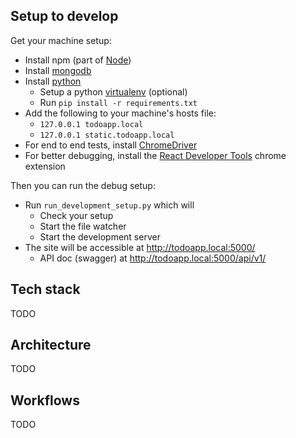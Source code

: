 Setup to develop
---

Get your machine setup:

- Install npm (part of [Node](https://nodejs.org/en/))
- Install [mongodb](https://www.mongodb.com/)
- Install [python](https://www.python.org/downloads/)
  - Setup a python [virtualenv](https://docs.python.org/3/tutorial/venv.html) (optional)
  - Run `pip install -r requirements.txt`
- Add the following to your machine's hosts file:
  - `127.0.0.1 todoapp.local`
  - `127.0.0.1 static.todoapp.local`
- For end to end tests, install [ChromeDriver](https://sites.google.com/a/chromium.org/chromedriver/home)
- For better debugging, install the [React Developer Tools](https://reactjs.org/blog/2015/09/02/new-react-developer-tools.html) chrome extension

Then you can run the debug setup:

- Run `run_development_setup.py` which will
  - Check your setup
  - Start the file watcher
  - Start the development server
- The site will be accessible at <http://todoapp.local:5000/>
  - API doc (swagger) at <http://todoapp.local:5000/api/v1/>

Tech stack
---

TODO

Architecture
---

TODO

Workflows
---

TODO
